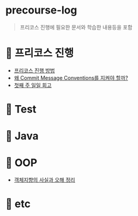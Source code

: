 # precourse-log

> 프리코스 진행에 필요한 문서와 학습한 내용등을 포함

# :memo: ​프리코스 진행

- [프리코스 진행 방법](/precourse-process/process.md)
- [왜 Commit Message Conventions를 지켜야 할까?](/precourse-process/commit_message_convention.md)
- [첫째 주 일일 회고](/retrospective/첫째주일일회고.md)

# :memo: Test

# :memo: Java

# :memo: OOP

- [객체지향의 사실과 오해 정리](/oop/객체지향의사실과오해.md)

# :memo: etc

